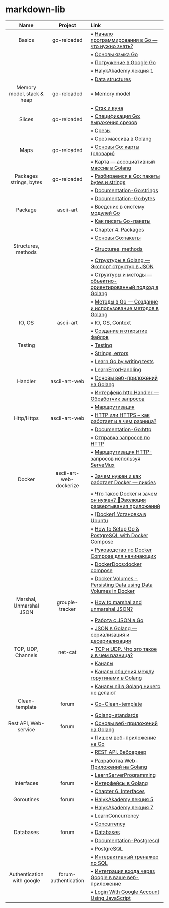 # markdown-lib



|    **Name**                 |   **Project**               |   **Link**                                                                                                                                             |
|:---------------------------:|:---------------------------:|:-------------------------------------------------------------------------------------------------------------------------------------------------------|
| Basics                      |   go-reloaded               | •  [Начало программирования в Go — что нужно знать?](https://golangify.com/go-beginning)                                                               |
|                             |                             | •  [Основы языка Go](https://metanit.com/go/tutorial/2.1.php)                                                                                          |
|                             |                             | •  [Погружение в Google Go](https://www.youtube.com/watch?v=sAHzVzjM3WI&list=PLBOo6DBmP5V9CAXxxl6EZxZpMmT_4ZOca&index=1)                               |
|                             |                             | •  [HalykAkademy лекция 1](https://aitube.kz/video?id=8b93f9e3-cdd2-43c1-a449-a207c69d39bb&playlistId=c6cd0a6e-f01e-42ca-9cba-c776ef95ec26)            |
|                             |                             | •  [Data structures](https://drive.google.com/file/d/1N2fnD9HpmuR0Buoz8neAd95CtAuPduzw/view?usp=sharing)                                               |
| Memory model, stack & heap  |   go-reloaded               | •  [Memory model](https://drive.google.com/file/d/1Vh1rI_KkRxFkTzGWJlcMbhLy2dDZfvns/view?usp=sharing)                                                  |
|                             |                             | •  [Стэк и куча](https://www.youtube.com/watch?v=O-TvywJfo1I)                                                                                          |
| Slices                      |   go-reloaded               | •  [Спецификация Go: выражения срезов](https://golang-blog.blogspot.com/2019/06/go-specification-slice-expressions.html)                               |
|                             |                             | •  [Срезы](https://metanit.com/go/tutorial/2.13.php)                                                                                                   |
|                             |                             | •  [Срез массива в Golang](https://golangify.com/slice-array)                                                                                          |
| Maps                        |   go-reloaded               | •  [Основы Go: карты (словари)](https://golang-blog.blogspot.com/2019/01/go-maps.html)                                                                 |
|                             |                             | •  [Карта — ассоциативный массив в Golang](https://golangify.com/map)                                                                                  |
| Packages strings, bytes     |   go-reloaded               | •  [Разбираемся в Go: пакеты bytes и strings](https://habr.com/ru/post/307554/)                                                                        |
|                             |                             | •  [Documentation-Go:strings](https://pkg.go.dev/strings)                                                                                              |
|                             |                             | •  [Documentation-Go:bytes](https://pkg.go.dev/bytes)                                                                                                  |
| Package                     |    ascii-art                | •  [Введение в систему модулей Go](https://habr.com/ru/post/421411/)                                                                                   |
|                             |                             | •  [Как писать Go-пакеты](https://habr.com/ru/company/ruvds/blog/464289/)                                                                              |
|                             |                             | •  [Chapter 4. Packages](https://www.miek.nl/go/#packages)                                                                                             |
|                             |                             | •  [Основы Go:пакеты](https://golang-blog.blogspot.com/2018/12/go-packages.html)                                                                       |
| Structures, methods         |                             | •  [Structures, methods](https://drive.google.com/file/d/1V3WIqDTGbBZP7EbE89_Lfh0K9F4DlTyV/view)                                                       |
|                             |                             | •  [Структуры в Golang — Экспорт структур в JSON](https://golangify.com/struct)                                                                        |
|                             |                             | •  [Структуры и методы — объектно-ориентированный подход в Golang](https://golangify.com/oop)                                                          |
|                             |                             | •  [Методы в Go — Создание и использование методов в Golang](https://golangify.com/methods)                                                            |
| IO, OS                      |    ascii-art                | •  [IO, OS, Context](https://drive.google.com/file/d/1PfLhwstBSR7kZjot-8MheUrKX1TdKHo1/view?usp=sharing)                                               |
|                             |                             | •  [Создание и открытие файлов](https://metanit.com/go/tutorial/8.2.php)                                                                               |
| Testing                     |                             | •  [Testing](https://drive.google.com/file/d/10fJfhhJLVX7ILpZ1SCZcFZ2glti8uB60/view?usp=sharing)                                                       |
|                             |                             | •  [Strings, errors](https://drive.google.com/file/d/1p4Dqg8mzBv44O6LbIQKszSvf_kO26MwV/view?usp=sharing )                                              |
|                             |                             | •  [Learn Go by writing tests](https://dev.to/quii/learn-go-by-writing-tests-structs-methods-interfaces--table-driven-tests-1p01)                      |
|                             |                             | •  [LearnErrorHandling](https://github.com/golang/go/wiki/LearnErrorHandling)                                                                          |
| Handler                     |  ascii-art-web              | •  [Основы веб-приложений на Golang](https://golangify.com/web-application-basics)                                                                     |
|                             |                             | •  [Интерфейс http.Handler — Обработчик запросов](https://golangify.com/http-handler-interface)                                                        |
|                             |                             | •  [Маршрутизация](https://metanit.com/go/web/1.2.php)                                                                                                 |
| Http/Https                  |  ascii-art-web              | •  [HTTP или HTTPS – как работает и в чем разница?](https://www.youtube.com/watch?v=C9T_7D12URI)                                                       |
|                             |                             | •  [Documentation-Go:http](https://pkg.go.dev/net/http)                                                                                                |
|                             |                             | •  [Отправка запросов по HTTP](https://metanit.com/go/tutorial/9.5.php)                                                                                |
|                             |                             | •  [Маршрутизация HTTP-запросов используя ServeMux](https://golangify.com/routing-servemux)                                                            |
| Docker                      |  ascii-art-web-dockerize    | •  [Зачем нужен и как работает Docker — ликбез](https://www.youtube.com/watch?v=KS80Knz-1Z4)                                                           |
|                             |                             | •  [Что такое Docker и зачем он нужен? 🐳Эволюция развертывания приложений](https://www.youtube.com/watch?v=KPlYP_qmsUg)                               |
|                             |                             | •  [[Docker] Установка в Ubuntu](https://www.youtube.com/watch?v=tNqeS5RZjfc)                                                                          |
|                             |                             | •  [How to Setup Go & PostgreSQL with Docker Compose](https://www.youtube.com/watch?v=77MzXcx2Xa4)                                                     |
|                             |                             | •  [Руководство по Docker Compose для начинающих](https://habr.com/ru/company/ruvds/blog/450312/)                                                      |
|                             |                             | •  [DockerDocs:docker compose](https://docs.docker.com/engine/reference/commandline/compose/)                                                          |
|                             |                             | •  [Docker Volumes - Persisting Data using Data Volumes in Docker](https://www.toolsqa.com/docker/docker-volume/)                                      |
| Marshal, Unmarshal JSON     |  groupie-tracker            | •  [How to marshal and unmarshal JSON?](https://www.youtube.com/watch?v=ZM5tlKa-iW8)                                                                   |
|                             |                             | •  [Работа с JSON в Go](https://golang-blog.blogspot.com/2019/11/json-golang.html)                                                                     |
|                             |                             | •  [JSON в Golang — сериализация и десериализация](https://golangify.com/json)                                                                         |
| TCP, UDP, Channels          |  net-cat                    | •  [TCP и UDP. Что это такое и в чем разница?](https://www.youtube.com/watch?v=yMSJKBQINAc)                                                            |
|                             |                             | •  [Каналы](https://metanit.com/go/tutorial/7.2.php)                                                                                                   |
|                             |                             | •  [Каналы общения между горутинами в Golang](https://golangify.com/goroutines#kanal-go)                                                               |
|                             |                             | •  [Каналы nil в Golang ничего не делают](https://golangify.com/goroutines#kanal)                                                                      |
| Clean-template              |  forum                      | •  [Go-Clean-template](https://github.com/evrone/go-clean-template)                                                                                    |
|                             |                             | •  [Golang-standards ](https://github.com/golang-standards/project-layout)                                                                             |
| Rest API, Web-service       |  forum                      | •  [Основы веб-приложений на Golang](https://golangify.com/web-application-basics)                                                                     |
|                             |                             | •  [Пишем веб-приложение на Go](https://www.youtube.com/playlist?list=PLGtcqyFrda9474GltUO-7S4KoJVcdLMp4)                                              |
|                             |                             | •  [REST API. Вебсервер](https://www.youtube.com/watch?v=oTC-86QADI0&list=PLP19RjSHH4aENxkai8lzF0ocA4EZyS0vn&index=1)                                  |
|                             |                             | •  [Разработка Web-Приложений на Golang](https://www.youtube.com/watch?v=1LFbmWk7NLQ&list=PLbTTxxr-hMmyFAvyn7DeOgNRN8BQdjFm8)                          |
|                             |                             | •  [LearnServerProgramming](https://github.com/golang/go/wiki/LearnServerProgramming)                                                                  |
| Interfaces                  |  forum                      | •  [Интерфейсы в Golang](https://golangify.com/interface)                                                                                              |
|                             |                             | •  [Chapter 6. Interfaces](https://www.miek.nl/go/#interfaces)                                                                                         |
| Goroutines                  |  forum                      | •  [HalykAkademy лекция 5](https://aitube.kz/video?id=5c8b93ec-f345-447c-9691-3d366618530a&playlistId=c6cd0a6e-f01e-42ca-9cba-c776ef95ec26&blockType=15)                                                                                                                                                                                                       |
|                             |                             | •  [HalykAkademy лекция 7](https://aitube.kz/video?id=c96f1450-352c-4eff-9368-c816bcdc4802&playlistId=c6cd0a6e-f01e-42ca-9cba-c776ef95ec26&blockType=15)                                                                                                                                                                                                       |
|                             |                             | •  [LearnConcurrency](https://github.com/golang/go/wiki/LearnConcurrency)                                                                              |
|                             |                             | •  [Concurrency](https://drive.google.com/file/d/1pX0BT8FrLdh_7aeM7dMhM9_XcLC_zJAY/view?usp=sharing)                                                   |
| Databases                   |  forum                      | •  [Databases](https://drive.google.com/file/d/1rYu6DH03LZfxQqJ4VbhPZXsAAFsZZt6-/view?usp=sharing)                                                     |
|                             |                             | •  [Documentation-Postgresql](https://www.postgresql.org/docs/current/)                                                                                |
|                             |                             | •  [PostgreSQL](https://metanit.com/go/tutorial/10.3.php)                                                                                              |
|                             |                             | •  [Интерактивный тренажер по SQL](https://stepik.org/course/63054/promo)                                                                              |
| Authentication with google  |  forum-authentication       | •  [Интеграция входа через Google в ваше веб-приложение](https://developers.google.com/identity/sign-in/web/sign-in)                                   |
|                             |                             | •  [Login With Google Account Using JavaScript](https://www.youtube.com/watch?v=PctSxrQ3JrI)                                                           |